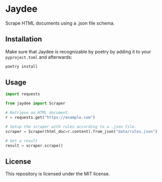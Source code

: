 # Jaydee

Scrape HTML documents using a .json file schema.

## Installation

Make sure that Jaydee is recognizable by poetry by adding it to your `pyproject.toml` and afterwards:

```bash
poetry install
```

## Usage

```python
import requests

from jaydee import Scraper

# Retrieve an HTML document.
r = requests.get("https://example.com")

# Setup the scraper with rules according to a .json file.
scraper = Scraper(html_doc=r.content).from_json("data/rules.json")

# Get a result
result = scraper.scrape()
```

## License

This repository is licensed under the MIT license.
